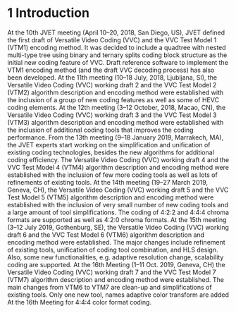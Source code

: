 # 1    Introduction

At the 10th JVET meeting (April 10–20, 2018, San Diego, US), JVET defined the first draft of Versatile Video Coding (VVC) and the VVC Test Model 1 (VTM1) encoding method. It was decided to include a quadtree with nested multi-type tree using binary and ternary splits coding block structure as the initial new coding feature of VVC. Draft reference software to implement the VTM1 encoding method (and the draft VVC decoding process) has also been developed. At the 11th meeting (10–18 July, 2018, Ljubljana, SI), the Versatile Video Coding (VVC) working draft 2 and the VVC Test Model 2 (VTM2) algorithm description and encoding method were established with the inclusion of a group of new coding features as well as some of HEVC coding elements. At the 12th meeting (3–12 October, 2018, Macao, CN), the Versatile Video Coding (VVC) working draft 3 and the VVC Test Model 3 (VTM3) algorithm description and encoding method were established with the inclusion of additional coding tools that improves the coding performance. From the 13th meeting (9–18 January 2019, Marrakech, MA), the JVET experts start working on the simplification and unification of existing coding technologies, besides the new algorithms for additional coding efficiency. The Versatile Video Coding (VVC) working draft 4 and the VVC Test Model 4 (VTM4) algorithm description and encoding method were established with the inclusion of few more coding tools as well as lots of refinements of existing tools. At the 14th meeting (19–27 March 2019, Geneva, CH), the Versatile Video Coding (VVC) working draft 5 and the VVC Test Model 5 (VTM5) algorithm description and encoding method were established with the inclusion of very small number of new coding tools and a large amount of tool simplifications. The coding of 4:2:2 and 4:4:4 chroma formats are supported as well as 4:2:0 chroma formats. At the 15th meeting (3–12 July 2019, Gothenburg, SE), the Versatile Video Coding (VVC) working draft 6 and the VVC Test Model 6 (VTM6) algorithm description and encoding method were established. The major changes include refinement of existing tools, unification of coding tool combination, and HLS design. Also, some new functionalities, e.g. adaptive resolution change, scalability coding are supported. At the 16th Meeting (1–11 Oct. 2019, Geneva, CH) the Versatile Video Coding (VVC) working draft 7 and the VVC Test Model 7 (VTM7) algorithm description and encoding method were established. The main changes from VTM6 to VTM7 are clean-up and simplifications of existing tools. Only one new tool, names adaptive color transform are added At the 16th Meeting for 4:4:4 color format coding.